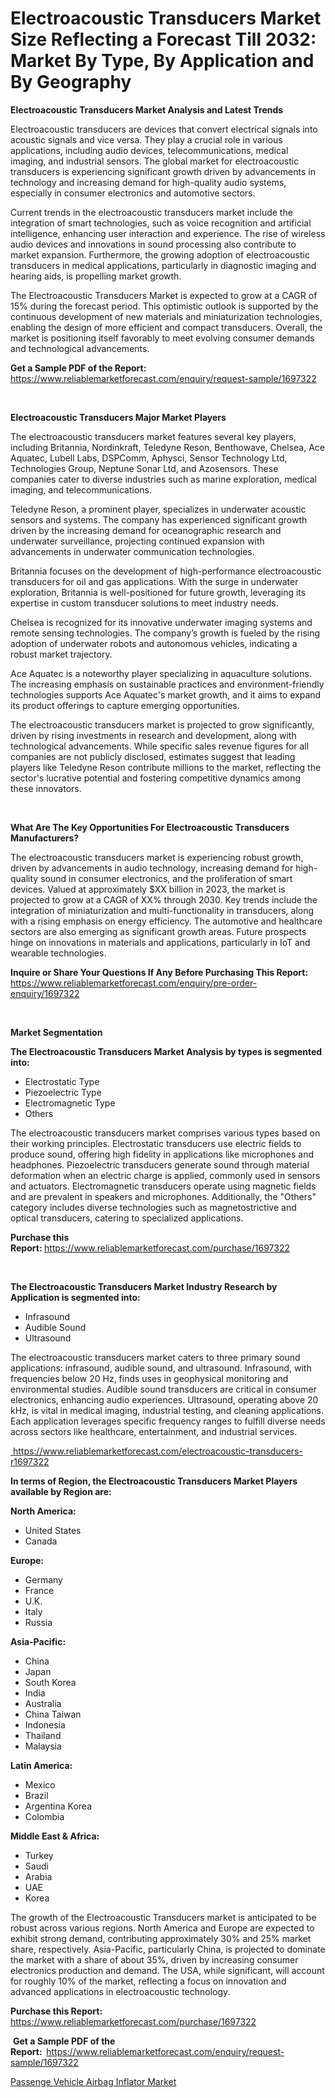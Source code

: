 <p><h1>Electroacoustic Transducers Market Size Reflecting a Forecast Till 2032: Market By Type, By Application and By Geography</h1></p><p><strong>Electroacoustic Transducers Market Analysis and Latest Trends</strong></p>
<p><p>Electroacoustic transducers are devices that convert electrical signals into acoustic signals and vice versa. They play a crucial role in various applications, including audio devices, telecommunications, medical imaging, and industrial sensors. The global market for electroacoustic transducers is experiencing significant growth driven by advancements in technology and increasing demand for high-quality audio systems, especially in consumer electronics and automotive sectors.</p><p>Current trends in the electroacoustic transducers market include the integration of smart technologies, such as voice recognition and artificial intelligence, enhancing user interaction and experience. The rise of wireless audio devices and innovations in sound processing also contribute to market expansion. Furthermore, the growing adoption of electroacoustic transducers in medical applications, particularly in diagnostic imaging and hearing aids, is propelling market growth.</p><p>The Electroacoustic Transducers Market is expected to grow at a CAGR of 15% during the forecast period. This optimistic outlook is supported by the continuous development of new materials and miniaturization technologies, enabling the design of more efficient and compact transducers. Overall, the market is positioning itself favorably to meet evolving consumer demands and technological advancements.</p></p>
<p><strong>Get a Sample PDF of the Report:&nbsp;</strong> <a href="https://www.reliablemarketforecast.com/enquiry/request-sample/1697322?utm_campaign=2285&utm_medium=2&utm_source=Github&utm_content=ia&utm_term=28022025&utm_id=electroacoustic-transducers">https://www.reliablemarketforecast.com/enquiry/request-sample/1697322</a></p>
<p>&nbsp;</p>
<p><strong>Electroacoustic Transducers Major Market Players</strong></p>
<p><p>The electroacoustic transducers market features several key players, including Britannia, Nordinkraft, Teledyne Reson, Benthowave, Chelsea, Ace Aquatec, Lubell Labs, DSPComm, Aphysci, Sensor Technology Ltd, Technologies Group, Neptune Sonar Ltd, and Azosensors. These companies cater to diverse industries such as marine exploration, medical imaging, and telecommunications.</p><p>Teledyne Reson, a prominent player, specializes in underwater acoustic sensors and systems. The company has experienced significant growth driven by the increasing demand for oceanographic research and underwater surveillance, projecting continued expansion with advancements in underwater communication technologies.</p><p>Britannia focuses on the development of high-performance electroacoustic transducers for oil and gas applications. With the surge in underwater exploration, Britannia is well-positioned for future growth, leveraging its expertise in custom transducer solutions to meet industry needs.</p><p>Chelsea is recognized for its innovative underwater imaging systems and remote sensing technologies. The company’s growth is fueled by the rising adoption of underwater robots and autonomous vehicles, indicating a robust market trajectory. </p><p>Ace Aquatec is a noteworthy player specializing in aquaculture solutions. The increasing emphasis on sustainable practices and environment-friendly technologies supports Ace Aquatec's market growth, and it aims to expand its product offerings to capture emerging opportunities.</p><p>The electroacoustic transducers market is projected to grow significantly, driven by rising investments in research and development, along with technological advancements. While specific sales revenue figures for all companies are not publicly disclosed, estimates suggest that leading players like Teledyne Reson contribute millions to the market, reflecting the sector's lucrative potential and fostering competitive dynamics among these innovators.</p></p>
<p>&nbsp;</p>
<p><strong>What Are The Key Opportunities For Electroacoustic Transducers Manufacturers?</strong></p>
<p><p>The electroacoustic transducers market is experiencing robust growth, driven by advancements in audio technology, increasing demand for high-quality sound in consumer electronics, and the proliferation of smart devices. Valued at approximately $XX billion in 2023, the market is projected to grow at a CAGR of XX% through 2030. Key trends include the integration of miniaturization and multi-functionality in transducers, along with a rising emphasis on energy efficiency. The automotive and healthcare sectors are also emerging as significant growth areas. Future prospects hinge on innovations in materials and applications, particularly in IoT and wearable technologies.</p></p>
<p><strong>Inquire or Share Your Questions If Any Before Purchasing This Report:</strong> <a href="https://www.reliablemarketforecast.com/enquiry/pre-order-enquiry/1697322?utm_campaign=2285&utm_medium=2&utm_source=Github&utm_content=ia&utm_term=28022025&utm_id=electroacoustic-transducers">https://www.reliablemarketforecast.com/enquiry/pre-order-enquiry/1697322</a></p>
<p>&nbsp;</p>
<p><strong>Market Segmentation</strong></p>
<p><strong>The Electroacoustic Transducers Market Analysis by types is segmented into:</strong></p>
<p><ul><li>Electrostatic Type</li><li>Piezoelectric Type</li><li>Electromagnetic Type</li><li>Others</li></ul></p>
<p><p>The electroacoustic transducers market comprises various types based on their working principles. Electrostatic transducers use electric fields to produce sound, offering high fidelity in applications like microphones and headphones. Piezoelectric transducers generate sound through material deformation when an electric charge is applied, commonly used in sensors and actuators. Electromagnetic transducers operate using magnetic fields and are prevalent in speakers and microphones. Additionally, the "Others" category includes diverse technologies such as magnetostrictive and optical transducers, catering to specialized applications.</p></p>
<p><strong>Purchase this Report:&nbsp;</strong><a href="https://www.reliablemarketforecast.com/purchase/1697322?utm_campaign=2285&utm_medium=2&utm_source=Github&utm_content=ia&utm_term=28022025&utm_id=electroacoustic-transducers">https://www.reliablemarketforecast.com/purchase/1697322</a></p>
<p>&nbsp;</p>
<p><strong>The Electroacoustic Transducers Market Industry Research by Application is segmented into:</strong></p>
<p><ul><li>Infrasound</li><li>Audible Sound</li><li>Ultrasound</li></ul></p>
<p><p>The electroacoustic transducers market caters to three primary sound applications: infrasound, audible sound, and ultrasound. Infrasound, with frequencies below 20 Hz, finds uses in geophysical monitoring and environmental studies. Audible sound transducers are critical in consumer electronics, enhancing audio experiences. Ultrasound, operating above 20 kHz, is vital in medical imaging, industrial testing, and cleaning applications. Each application leverages specific frequency ranges to fulfill diverse needs across sectors like healthcare, entertainment, and industrial services.</p></p>
<p><a href="https://www.reliablemarketforecast.com/electroacoustic-transducers-r1697322?utm_campaign=2285&utm_medium=2&utm_source=Github&utm_content=ia&utm_term=28022025&utm_id=electroacoustic-transducers">&nbsp;https://www.reliablemarketforecast.com/electroacoustic-transducers-r1697322</a></p>
<p><strong>In terms of Region, the Electroacoustic Transducers Market Players available by Region are:</strong></p>
<p>
    <p> <strong> North America: </strong>
        <ul>
            <li>United States</li>
            <li>Canada</li>
        </ul>
        </p> 
    <p> <strong> Europe: </strong>
        <ul>
            <li>Germany</li>
            <li>France</li>
            <li>U.K.</li>
            <li>Italy</li>
            <li>Russia</li>
        </ul>
        </p> 
    <p> <strong> Asia-Pacific: </strong>
        <ul>
            <li>China</li>
            <li>Japan</li>
            <li>South Korea</li>
            <li>India</li>
            <li>Australia</li>
            <li>China Taiwan</li>
            <li>Indonesia</li>
            <li>Thailand</li>
            <li>Malaysia</li>
        </ul>
        </p> 
    <p> <strong> Latin America: </strong>
        <ul>
            <li>Mexico</li>
            <li>Brazil</li>
            <li>Argentina Korea</li>
            <li>Colombia</li>
        </ul>
        </p> 
    <p> <strong> Middle East & Africa: </strong>
        <ul>
            <li>Turkey</li>
            <li>Saudi</li>
            <li>Arabia</li>
            <li>UAE</li>
            <li>Korea</li>
        </ul>
    </p>
    </p>
<p><p>The growth of the Electroacoustic Transducers market is anticipated to be robust across various regions. North America and Europe are expected to exhibit strong demand, contributing approximately 30% and 25% market share, respectively. Asia-Pacific, particularly China, is projected to dominate the market with a share of about 35%, driven by increasing consumer electronics production and demand. The USA, while significant, will account for roughly 10% of the market, reflecting a focus on innovation and advanced applications in electroacoustic technology.</p></p>
<p><strong>Purchase this Report: </strong><a href="https://www.reliablemarketforecast.com/purchase/1697322?utm_campaign=2285&utm_medium=2&utm_source=Github&utm_content=ia&utm_term=28022025&utm_id=electroacoustic-transducers">https://www.reliablemarketforecast.com/purchase/1697322</a></p>
<p>&nbsp;<strong>Get a Sample PDF of the Report:&nbsp;&nbsp;</strong><a href="https://www.reliablemarketforecast.com/enquiry/request-sample/1697322?utm_campaign=2285&utm_medium=2&utm_source=Github&utm_content=ia&utm_term=28022025&utm_id=electroacoustic-transducers">https://www.reliablemarketforecast.com/enquiry/request-sample/1697322</a></p>
<p><strong></strong></p>
<p><p><a href="https://github.com/yarnsstaret1/Market-Research-Report-List-1/blob/main/passenge-vehicle-airbag-inflator-market.md?utm_campaign=2285&utm_medium=2&utm_source=Github&utm_content=ia&utm_term=28022025&utm_id=electroacoustic-transducers">Passenge Vehicle Airbag Inflator Market</a></p></p>